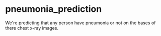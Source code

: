 # pneumonia_prediction
We're predicting that any person have pneumonia or not on the bases of there chest x-ray images.
